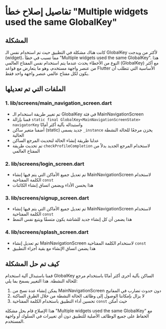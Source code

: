 # تفاصيل إصلاح خطأ "Multiple widgets used the same GlobalKey"

## المشكلة
كانت هناك مشكلة في التطبيق حيث تم استخدام نفس الـ GlobalKey لأكثر من ويدجت (widget)، مما تسبب في خطأ "Multiple widgets used the same GlobalKey". هذا النوع من الأخطاء يحدث عندما يتم استخدام نفس المفتاح العالمي (GlobalKey) مع أكثر من عنصر واجهة مستخدم، وهو ما يتعارض مع قواعد Flutter الأساسية التي تتطلب أن يكون لكل مفتاح عالمي عنصر واجهة واحد فقط.

## الملفات التي تم تعديلها

### 1. lib/screens/main_navigation_screen.dart
- تم تغيير طريقة استخدام الـ GlobalKey في فئة MainNavigationScreen
- قمنا بإزالة `static final GlobalKey<MainNavigationScreenState> navigatorKey` واستبداله بآلية أكثر أمانًا
- أضفنا متغير ساكن (static) جديد يسمى `_instance` يخزن مرجعًا للحالة النشطة الحالية
- عدلنا طريقة إنشاء الحالة لتحديث المرجع الساكن
- تم تحديث طريقة `checkProfileCompletion` لاستخدام المرجع الجديد بدلاً من المفتاح العالمي

### 2. lib/screens/login_screen.dart
- تم تعديل جميع الأماكن التي يتم فيها إنشاء MainNavigationScreen لاستخدام الكلمة المفتاحية `const` 
- هذا يحسن الأداء ويضمن اتساق إنشاء الكائنات

### 3. lib/screens/signup_screen.dart
- تم تعديل جميع الأماكن التي يتم فيها إنشاء MainNavigationScreen لاستخدام الكلمة المفتاحية `const`
- هذا يضمن أن كل إنشاء جديد للشاشة يكون متسقًا ويتبع نفس النمط

### 4. lib/screens/splash_screen.dart
- تم تعديل إنشاء MainNavigationScreen لاستخدام الكلمة المفتاحية `const`
- هذا يضمن اتساق الإنشاء مع بقية أجزاء التطبيق

## كيف تم حل المشكلة
قمنا باستبدال آلية استخدام GlobalKey الساكن بآلية أخرى أكثر أمانًا باستخدام مرجع للحالة النشطة. هذا التغيير يسمح بما يلي:

1. يمكن إنشاء عدة نسخ من MainNavigationScreen دون حدوث تضارب في المفاتيح
2. لا يزال بإمكاننا الوصول إلى وظائف الحالة النشطة من خلال الطرق الساكنة
3. تحسين أداء التطبيق باستخدام الكلمة المفتاحية `const` حيث أمكن

هذا الإصلاح قام بحل مشكلة "Multiple widgets used the same GlobalKey" مع الحفاظ على جميع الوظائف الأصلية للتطبيق دون أي تغييرات في السلوك أو واجهة المستخدم. 